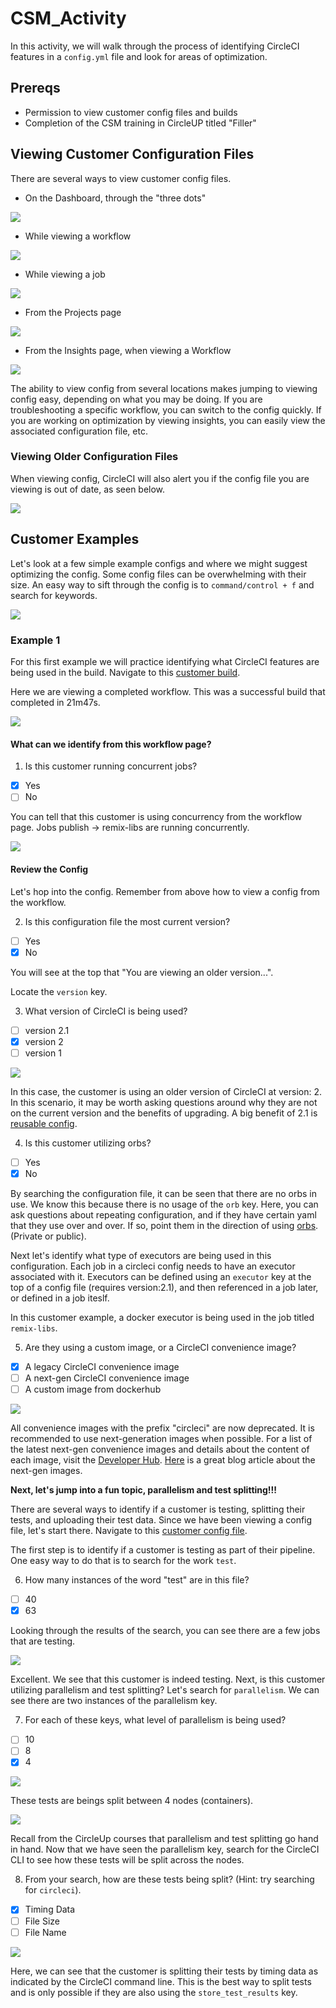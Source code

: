 # CSM_Activity

In this activity, we will walk through the process of identifying CircleCI features in a `config.yml` file and look for areas of optimization. 

## Prereqs 

- Permission to view customer config files and builds
- Completion of the CSM training in CircleUP titled "Filler"

## Viewing Customer Configuration Files 

There are several ways to view customer config files. 

- On the Dashboard, through the "three dots"

<img src="images/configfrompipeline.png">

- While viewing a workflow

<img src="images/configfromworkflow.png">

- While viewing a job

<img src="images/configfromjob.png">

- From the Projects page

<img src="images/configfromprojects.png">

- From the Insights page, when viewing a Workflow
          
<img src="images/configfrominsights.png">

The ability to view config from several locations makes jumping to viewing config easy, depending on what you may be doing. If you are troubleshooting a specific workflow, you can switch to the config quickly. If you are working on optimization by viewing insights, you can easily view the associated configuration file, etc.

### Viewing Older Configuration Files

When viewing config, CircleCI will also alert you if the config file you are viewing is out of date, as seen below. 

<img src="images/olderconfig.png">

## Customer Examples

Let's look at a few simple example configs and where we might suggest optimizing the config. Some config files can be overwhelming with their size. An easy way to sift through the config is to `command/control + f` and search for keywords.

<img src="images/searchconfig.png">

### Example 1

For this first example we will practice identifying what CircleCI features are being used in the build. Navigate to this [customer build](https://app.circleci.com/pipelines/github/ethereum/remix-project/6479/workflows/6951972b-3edf-47ee-9345-45dce4d2f9a6). 

Here we are viewing a completed workflow. This was a successful build that completed in 21m47s. 

<img src="images/buildallsuccess.png">

#### What can we identify from this workflow page? 

1. Is this customer running concurrent jobs? 

- [x] Yes
- [ ] No 

You can tell that this customer is using concurrency from the workflow page. Jobs publish -> remix-libs are running concurrently. 

<img src="images/concurrentworkflow.png">

#### Review the Config

Let's hop into the config. Remember from above how to view a config from the workflow. 

2. Is this configuration file the most current version? 

- [ ] Yes
- [x] No

You will see at the top that "You are viewing an older version...".

Locate the `version` key. 

3. What version of CircleCI is being used? 

- [ ] version 2.1
- [x] version 2
- [ ] version 1

<img src="images/version2example.png">

In this case, the customer is using an older version of CircleCI at version: 2. In this scenario, it may be worth asking questions around why they are not on the current version and the benefits of upgrading. A big benefit of 2.1 is [reusable config](https://circleci.com/docs/2.0/reusing-config/). 

4. Is this customer utilizing orbs? 

- [ ] Yes
- [x] No

By searching the configuration file, it can be seen that there are no orbs in use. We know this because there is no usage of the `orb` key. Here, you can ask questions about repeating configuration, and if they have certain yaml that they use over and over. If so, point them in the direction of using [orbs](https://circleci.com/developer/orbs). (Private or public). 

Next let's identify what type of executors are being used in this configuration. Each job in a circleci config needs to have an executor associated with it. Executors can be defined using an `executor` key at the top of a config file (requires version:2.1), and then referenced in a job later, or defined in a job iteslf. 

In this customer example, a docker executor is being used in the job titled `remix-libs`.

5. Are they using a custom image, or a CircleCI convenience image? 

- [x] A legacy CircleCI convenience image
- [ ] A next-gen CircleCI convenience image
- [ ] A custom image from dockerhub

<img src="images/legacyimage.png">

All convenience images with the prefix "circleci" are now deprecated. It is recommended to use next-generation images when possible. For a list of the latest next-gen convenience images and details about the content of each image, visit the [Developer Hub](https://circleci.com/developer/). [Here](https://circleci.com/blog/announcing-our-next-generation-convenience-images-smaller-faster-more-deterministic/) is a great blog article about the next-gen images.  

**Next, let's jump into a fun topic, parallelism and test splitting!!!**

There are several ways to identify if a customer is testing, splitting their tests, and uploading their test data. Since we have been viewing a config file, let's start there. Navigate to this [customer config file](https://app.circleci.com/projects/github/maalox/digihaler-flutter/config/?branchName=master&pipelineNumber=12673). 

The first step is to identify if a customer is testing as part of their pipeline. One easy way to do that is to search for the work `test`. 

6. How many instances of the word "test" are in this file? 

- [ ] 40
- [x] 63

Looking through the results of the search, you can see there are a few jobs that are testing. 

<img src="images/testjobexample.png">

Excellent. We see that this customer is indeed testing. Next, is this customer utilizing parallelism and test splitting? Let's search for `parallelism`. We can see there are two instances of the parallelism key. 

7. For each of these keys, what level of parallelism is being used? 

- [ ] 10
- [ ] 8
- [x] 4

<img src="images/paralevel.png">

These tests are beings split between 4 nodes (containers). 

<img src="images/parallelui.png">

Recall from the CircleUp courses that parallelism and test splitting go hand in hand. Now that we have seen the parallelism key, search for the CircleCI CLI to see how these tests will be split across the nodes. 

8. From your search, how are these tests being split? (Hint: try searching for `circleci`).

- [x] Timing Data
- [ ] File Size
- [ ] File Name

<img src="images/splitbytimings.png">

Here, we can see that the customer is splitting their tests by timing data as indicated by the CircleCI command line. This is the best way to split tests and is only possible if they are also using the `store_test_results` key. 

